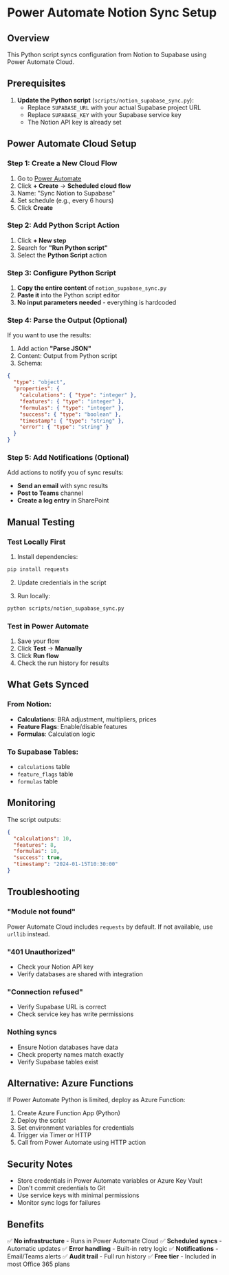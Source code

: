 # Power Automate Notion Sync Setup

## Overview
This Python script syncs configuration from Notion to Supabase using Power Automate Cloud.

## Prerequisites

1. **Update the Python script** (`scripts/notion_supabase_sync.py`):
   - Replace `SUPABASE_URL` with your actual Supabase project URL
   - Replace `SUPABASE_KEY` with your Supabase service key
   - The Notion API key is already set

## Power Automate Cloud Setup

### Step 1: Create a New Cloud Flow

1. Go to [Power Automate](https://make.powerautomate.com/)
2. Click **+ Create** → **Scheduled cloud flow**
3. Name: "Sync Notion to Supabase"
4. Set schedule (e.g., every 6 hours)
5. Click **Create**

### Step 2: Add Python Script Action

1. Click **+ New step**
2. Search for **"Run Python script"**
3. Select the **Python Script** action

### Step 3: Configure Python Script

1. **Copy the entire content** of `notion_supabase_sync.py`
2. **Paste it** into the Python script editor
3. **No input parameters needed** - everything is hardcoded

### Step 4: Parse the Output (Optional)

If you want to use the results:

1. Add action **"Parse JSON"**
2. Content: Output from Python script
3. Schema:
```json
{
  "type": "object",
  "properties": {
    "calculations": { "type": "integer" },
    "features": { "type": "integer" },
    "formulas": { "type": "integer" },
    "success": { "type": "boolean" },
    "timestamp": { "type": "string" },
    "error": { "type": "string" }
  }
}
```

### Step 5: Add Notifications (Optional)

Add actions to notify you of sync results:
- **Send an email** with sync results
- **Post to Teams** channel
- **Create a log entry** in SharePoint

## Manual Testing

### Test Locally First

1. Install dependencies:
```bash
pip install requests
```

2. Update credentials in the script

3. Run locally:
```bash
python scripts/notion_supabase_sync.py
```

### Test in Power Automate

1. Save your flow
2. Click **Test** → **Manually**
3. Click **Run flow**
4. Check the run history for results

## What Gets Synced

### From Notion:
- **Calculations**: BRA adjustment, multipliers, prices
- **Feature Flags**: Enable/disable features
- **Formulas**: Calculation logic

### To Supabase Tables:
- `calculations` table
- `feature_flags` table
- `formulas` table

## Monitoring

The script outputs:
```json
{
  "calculations": 10,
  "features": 8,
  "formulas": 10,
  "success": true,
  "timestamp": "2024-01-15T10:30:00"
}
```

## Troubleshooting

### "Module not found"
Power Automate Cloud includes `requests` by default. If not available, use `urllib` instead.

### "401 Unauthorized"
- Check your Notion API key
- Verify databases are shared with integration

### "Connection refused"
- Verify Supabase URL is correct
- Check service key has write permissions

### Nothing syncs
- Ensure Notion databases have data
- Check property names match exactly
- Verify Supabase tables exist

## Alternative: Azure Functions

If Power Automate Python is limited, deploy as Azure Function:

1. Create Azure Function App (Python)
2. Deploy the script
3. Set environment variables for credentials
4. Trigger via Timer or HTTP
5. Call from Power Automate using HTTP action

## Security Notes

- Store credentials in Power Automate variables or Azure Key Vault
- Don't commit credentials to Git
- Use service keys with minimal permissions
- Monitor sync logs for failures

## Benefits

✅ **No infrastructure** - Runs in Power Automate Cloud
✅ **Scheduled syncs** - Automatic updates
✅ **Error handling** - Built-in retry logic
✅ **Notifications** - Email/Teams alerts
✅ **Audit trail** - Full run history
✅ **Free tier** - Included in most Office 365 plans